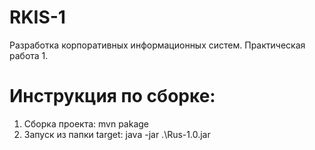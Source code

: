 # RKIS-1
Разработка корпоративных информационных систем. Практическая работа 1.

# Инструкция по сборке:
1. Сборка проекта: mvn pakage
2. Запуск из папки target: java -jar .\Rus-1.0.jar
